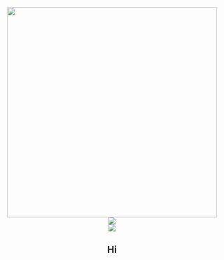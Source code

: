 <div id="header" align="center">
		<a>
			<img src="/resources/fish.gif" width="480" height="480"/>
		</a>
</div>
<div id="links" align="center">
    <a href="https://www.youtube.com/channel/UCzXKCmQJmO3D3gCOCD-ticQ">
    	<img src="https://img.shields.io/badge/YouTube-red?style=for-the-badge&logo=youtube&logoColor=white"/>
    </a>
</div>
<div id="badges" align="center">
	<a href="https://www.youtube.com/channel/UCzXKCmQJmO3D3gCOCD-ticQ/featured">
  	<img src="https://komarev.com/ghpvc/?username=squirtyfish"/>
	</a>
</div>
<div align="center">
	<h2>Hi</h2>
</div>
